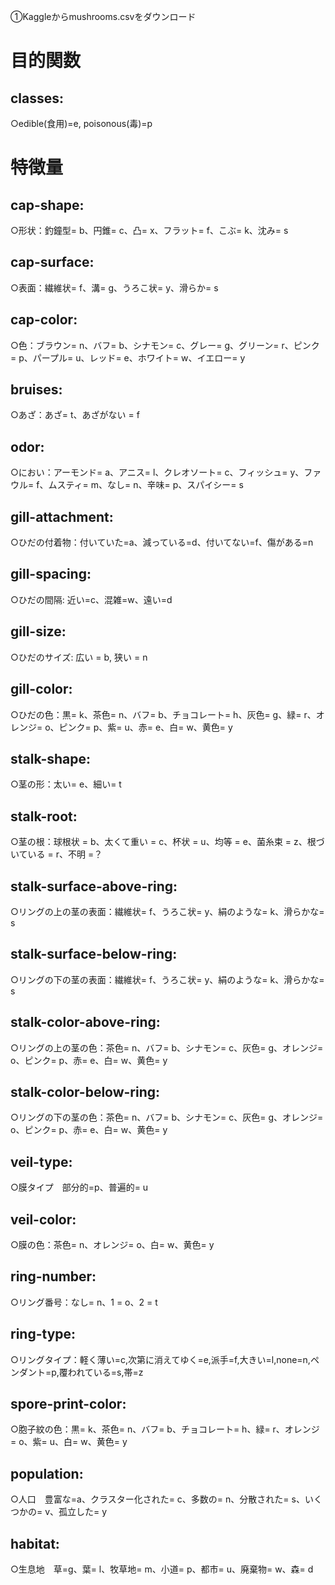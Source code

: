 ①Kaggleからmushrooms.csvをダウンロード  
# 目的関数 
## classes: 
○edible(食用)=e, poisonous(毒)=p


# 特徴量
## cap-shape:  
○形状：釣鐘型= b、円錐= c、凸= x、フラット= f、こぶ= k、沈み= s  


## cap-surface:  
○表面：繊維状= f、溝= g、うろこ状= y、滑らか= s  


## cap-color:  
○色：ブラウン= n、バフ= b、シナモン= c、グレー= g、グリーン= r、ピンク= p、パープル= u、レッド= e、ホワイト= w、イエロー= y  


## bruises:  
○あざ：あざ= t、あざがない = f  


## odor:  
○におい：アーモンド= a、アニス= l、クレオソート= c、フィッシュ= y、ファウル= f、ムスティ= m、なし= n、辛味= p、スパイシー= s  


## gill-attachment: 
○ひだの付着物：付いていた=a、減っている=d、付いてない=f、傷がある=n

## gill-spacing: 
○ひだの間隔: 近い=c、混雑=w、遠い=d


## gill-size:  
○ひだのサイズ: 広い = b, 狭い = n  


## gill-color:  
○ひだの色：黒= k、茶色= n、バフ= b、チョコレート= h、灰色= g、緑= r、オレンジ= o、ピンク= p、紫= u、赤= e、白= w、黄色= y  


## stalk-shape: 
○茎の形：太い= e、細い= t


## stalk-root: 
○茎の根：球根状 = b、太くて重い = c、杯状 = u、均等 = e、菌糸束 = z、根づいている = r、不明 =？


## stalk-surface-above-ring:  
○リングの上の茎の表面：繊維状= f、うろこ状= y、絹のような= k、滑らかな= s  


## stalk-surface-below-ring:  
○リングの下の茎の表面：繊維状= f、うろこ状= y、絹のような= k、滑らかな= s  


## stalk-color-above-ring:  
○リングの上の茎の色：茶色= n、バフ= b、シナモン= c、灰色= g、オレンジ= o、ピンク= p、赤= e、白= w、黄色= y  


## stalk-color-below-ring:  
○リングの下の茎の色：茶色= n、バフ= b、シナモン= c、灰色= g、オレンジ= o、ピンク= p、赤= e、白= w、黄色= y  


## veil-type:  
○膜タイプ　部分的=p、普遍的= u  


## veil-color:  
○膜の色：茶色= n、オレンジ= o、白= w、黄色= y  


## ring-number:  
○リング番号：なし= n、1 = o、2 = t  


## ring-type: 
○リングタイプ：軽く薄い=c,次第に消えてゆく=e,派手=f,大きい=l,none=n,ペンダント=p,覆われている=s,帯=z


## spore-print-color:  
○胞子紋の色：黒= k、茶色= n、バフ= b、チョコレート= h、緑= r、オレンジ= o、紫= u、白= w、黄色= y  


## population:  
○人口　豊富な=a、クラスター化された= c、多数の= n、分散された= s、いくつかの= v、孤立した= y  


## habitat:  
○生息地　草=g、葉= l、牧草地= m、小道= p、都市= u、廃棄物= w、森= d
